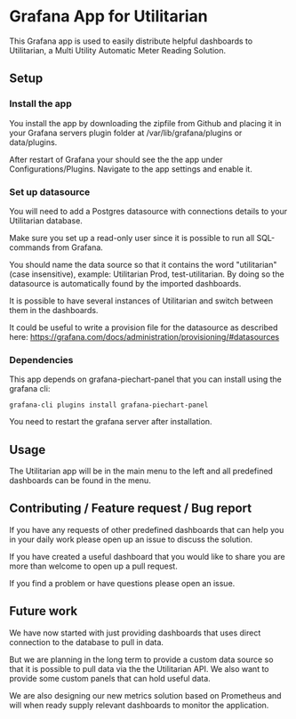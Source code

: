 # Grafana App for Utilitarian

This Grafana app is used to easily distribute helpful dashboards to Utilitarian, a 
Multi Utility Automatic Meter Reading Solution.

## Setup

### Install the app
You install the app by downloading the zipfile from Github and placing it in your Grafana 
servers plugin folder at /var/lib/grafana/plugins or data/plugins.

After restart of Grafana your should see the the app under Configurations/Plugins. Navigate to the 
app settings and enable it.

### Set up datasource

You will need to add a Postgres datasource with connections details to your Utilitarian database.

Make sure you set up a read-only user since it is possible to run all SQL-commands from Grafana.

You should name the data source so that it contains the word "utilitarian" (case insensitive), example: Utilitarian Prod, test-utilitarian.
By doing so the datasource is automatically found by the imported dashboards. 

It is possible to have several instances of Utilitarian and switch between them in the dashboards. 

It could be useful to write a provision file for the datasource as described here: https://grafana.com/docs/administration/provisioning/#datasources 

### Dependencies

This app depends on grafana-piechart-panel that you can install using the grafana cli:

`grafana-cli plugins install grafana-piechart-panel`

You need to restart the grafana server after installation. 

## Usage

The Utilitarian app will be in the main menu to the left and all predefined dashboards can be found in 
the menu.

## Contributing / Feature request / Bug report

If you have any requests of other predefined dashboards that can help you in your daily work 
please open up an issue to discuss the solution.

If you have created a useful dashboard that you would like to share you are more than welcome to open up a pull request.

If you find a problem or have questions please open an issue.

## Future work

We have now started with just providing dashboards that uses direct connection to 
the database to pull in data.

But we are planning in the long term to provide a custom data source so that it is 
possible to pull data via the the Utilitarian API. We also want to provide some custom panels
that can hold useful data.

We are also designing our new metrics solution based on Prometheus and will when ready supply 
relevant dashboards to monitor the application. 





